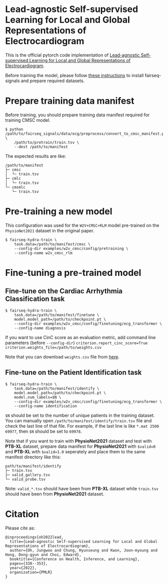 # Lead-agnostic Self-supervised Learning for Local and Global Representations of Electrocardiogram

This is the official pytorch code implementation of [Lead-agnostic Self-supervised Learning for Local and Global Representations of Electrocardiogram](https://arxiv.org/abs/2203.06889).

Before training the model, please follow [these instructions](https://github.com/Jwoo5/fairseq-signals/blob/master/README.md) to install fairseq-signals and prepare required datasets.

# Prepare training data manifest
Before training, you should prepare training data manifest required for training CMSC model.
```shell script
$ python /path/to/fairseq_signals/data/ecg/preprocess/convert_to_cmsc_manifest.py \
    /path/to/pretrain/train.tsv \
    --dest /path/to/manifest
```
The expected results are like:
```
/path/to/manifest
├─ cmsc
│  └─ train.tsv
├─ cmlc
│  └─ train.tsv
└─ cmsmlc
   └─ train.tsv
```

# Pre-training a new model
This configuration was used for the `W2V+CMSC+RLM` model pre-trained on the `PhysioNet2021` dataset in the original paper.

```shell script
$ fairseq-hydra-train \
    task.data=/path/to/manifest/cmsc \
    --config-dir examples/w2v_cmsc/config/pretraining \
    --config-name w2v_cmsc_rlm
```

# Fine-tuning a pre-trained model

## Fine-tune on the Cardiac Arrhythmia Classification task
```shell script
$ fairseq-hydra-train \
    task.data=/path/to/manifest/finetune \
    model.model_path=/path/to/checkpoint.pt \
    --config-dir examples/w2v_cmsc/config/finetuning/ecg_transformer \
    --config-name diagnosis
```
If you want to use CinC score as an evaluation metric, add command line parameters (before `--config-dir`)
`criterion.report_cinc_score=True criterion.weights_file=/path/to/weights.csv`

Note that you can download `weights.csv` file from [here](https://github.com/physionetchallenges/evaluation-2021/blob/main/weights.csv).

## Fine-tune on the Patient Identification task
```shell script
$ fairseq-hydra-train \
    task.data=/path/to/manifest/identify \
    model.model_path=/path/to/checkpoint.pt \
    model.num_labels=$N \
    --config-dir examples/w2v_cmsc/config/finetuning/ecg_transformer \
    --config-name identification
```
`$N` should be set to the number of unique patients in the training dataset. You can manually open `/path/to/manifest/identify/train.tsv` file and check the last line of that file. For example, if the last line is like `*.mat 2500 69977`, then `$N` should be set to `69978`.

Note that if you want to train with **PhysioNet2021** dataset and test with **PTB-XL** dataset, prepare data manifest for **PhysioNet2021** with `$valid=0` and **PTB-XL** with `$valid=1.0` seperately and place them to the same manifest directory like this:
```
path/to/manifest/identify
├─ train.tsv
├─ valid_gallery.tsv
└─ valid_probe.tsv
```
Note: `valid_*.tsv` should have been from **PTB-XL** dataset while `train.tsv` should have been from **PhysioNet2021** dataset.

# Citation
Please cite as:
```
@inproceedings{oh2022lead,
  title={Lead-agnostic Self-supervised Learning for Local and Global Representations of Electrocardiogram},
  author={Oh, Jungwoo and Chung, Hyunseung and Kwon, Joon-myoung and Hong, Dong-gyun and Choi, Edward},
  booktitle={Conference on Health, Inference, and Learning},
  pages={338--353},
  year={2022},
  organization={PMLR}
}
```